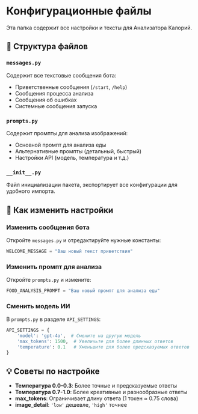 # Конфигурационные файлы

Эта папка содержит все настройки и тексты для Анализатора Калорий.

## 📁 Структура файлов

### `messages.py`
Содержит все текстовые сообщения бота:
- Приветственные сообщения (`/start`, `/help`)
- Сообщения процесса анализа
- Сообщения об ошибках
- Системные сообщения запуска

### `prompts.py` 
Содержит промпты для анализа изображений:
- Основной промпт для анализа еды
- Альтернативные промпты (детальный, быстрый)
- Настройки API (модель, температура и т.д.)

### `__init__.py`
Файл инициализации пакета, экспортирует все конфигурации для удобного импорта.

## 🔧 Как изменить настройки

### Изменить сообщения бота
Откройте `messages.py` и отредактируйте нужные константы:
```python
WELCOME_MESSAGE = "Ваш новый текст приветствия"
```

### Изменить промпт для анализа
Откройте `prompts.py` и измените:
```python
FOOD_ANALYSIS_PROMPT = "Ваш новый промпт для анализа еды"
```

### Сменить модель ИИ
В `prompts.py` в разделе `API_SETTINGS`:
```python
API_SETTINGS = {
    'model': 'gpt-4o',  # Смените на другую модель
    'max_tokens': 1500,  # Увеличьте для более длинных ответов
    'temperature': 0.1   # Уменьшите для более предсказуемых ответов
}
```

## 💡 Советы по настройке

- **Температура 0.0-0.3**: Более точные и предсказуемые ответы
- **Температура 0.7-1.0**: Более креативные и разнообразные ответы
- **max_tokens**: Ограничивает длину ответа (1 токен ≈ 0.75 слова)
- **image_detail**: `'low'` дешевле, `'high'` точнее
